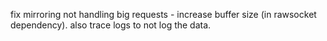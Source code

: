 fix mirroring not handling big requests - increase buffer size (in rawsocket dependency).
also trace logs to not log the data.
